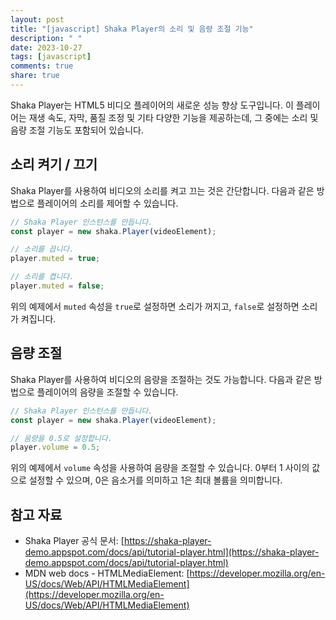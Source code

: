 ```yaml
---
layout: post
title: "[javascript] Shaka Player의 소리 및 음량 조절 기능"
description: " "
date: 2023-10-27
tags: [javascript]
comments: true
share: true
---
```


Shaka Player는 HTML5 비디오 플레이어의 새로운 성능 향상 도구입니다. 이 플레이어는 재생 속도, 자막, 품질 조정 및 기타 다양한 기능을 제공하는데, 그 중에는 소리 및 음량 조절 기능도 포함되어 있습니다.

## 소리 켜기 / 끄기

Shaka Player를 사용하여 비디오의 소리를 켜고 끄는 것은 간단합니다. 다음과 같은 방법으로 플레이어의 소리를 제어할 수 있습니다.

```javascript
// Shaka Player 인스턴스를 만듭니다.
const player = new shaka.Player(videoElement);

// 소리를 끕니다.
player.muted = true;

// 소리를 켭니다.
player.muted = false;
```

위의 예제에서 `muted` 속성을 `true`로 설정하면 소리가 꺼지고, `false`로 설정하면 소리가 켜집니다.

## 음량 조절

Shaka Player를 사용하여 비디오의 음량을 조절하는 것도 가능합니다. 다음과 같은 방법으로 플레이어의 음량을 조절할 수 있습니다.

```javascript
// Shaka Player 인스턴스를 만듭니다.
const player = new shaka.Player(videoElement);

// 음량을 0.5로 설정합니다.
player.volume = 0.5;
```

위의 예제에서 `volume` 속성을 사용하여 음량을 조절할 수 있습니다. 0부터 1 사이의 값으로 설정할 수 있으며, 0은 음소거를 의미하고 1은 최대 볼륨을 의미합니다.

## 참고 자료

- Shaka Player 공식 문서: [https://shaka-player-demo.appspot.com/docs/api/tutorial-player.html](https://shaka-player-demo.appspot.com/docs/api/tutorial-player.html)
- MDN web docs - HTMLMediaElement: [https://developer.mozilla.org/en-US/docs/Web/API/HTMLMediaElement](https://developer.mozilla.org/en-US/docs/Web/API/HTMLMediaElement)